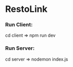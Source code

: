 # RestoLink

### Run Client:

cd client => npm run dev

### Run Server:

cd server => nodemon index.js
